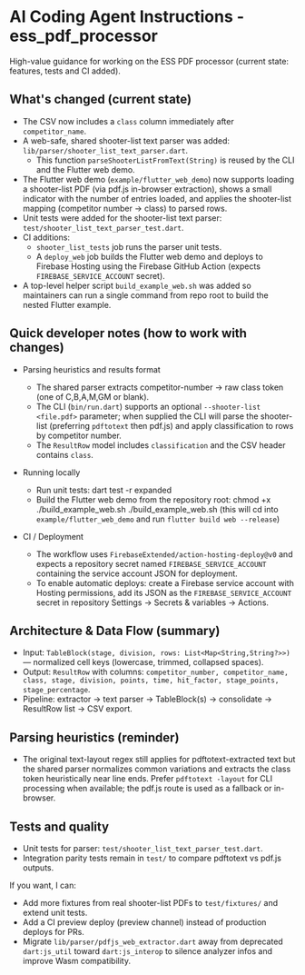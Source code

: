 # AI Coding Agent Instructions - ess_pdf_processor

High-value guidance for working on the ESS PDF processor (current state: features, tests and CI added).

## What's changed (current state)
- The CSV now includes a `class` column immediately after `competitor_name`.
- A web-safe, shared shooter-list text parser was added: `lib/parser/shooter_list_text_parser.dart`.
  - This function `parseShooterListFromText(String)` is reused by the CLI and the Flutter web demo.
- The Flutter web demo (`example/flutter_web_demo`) now supports loading a shooter-list PDF (via pdf.js in-browser extraction), shows a small indicator with the number of entries loaded, and applies the shooter-list mapping (competitor number → class) to parsed rows.
- Unit tests were added for the shooter-list text parser: `test/shooter_list_text_parser_test.dart`.
- CI additions:
  - `shooter_list_tests` job runs the parser unit tests.
  - A `deploy_web` job builds the Flutter web demo and deploys to Firebase Hosting using the Firebase GitHub Action (expects `FIREBASE_SERVICE_ACCOUNT` secret).
- A top-level helper script `build_example_web.sh` was added so maintainers can run a single command from repo root to build the nested Flutter example.

## Quick developer notes (how to work with changes)

- Parsing heuristics and results format
  - The shared parser extracts competitor-number → raw class token (one of C,B,A,M,GM or blank).
  - The CLI (`bin/run.dart`) supports an optional `--shooter-list <file.pdf>` parameter; when supplied the CLI will parse the shooter-list (preferring `pdftotext` then pdf.js) and apply classification to rows by competitor number.
  - The `ResultRow` model includes `classification` and the CSV header contains `class`.

- Running locally
  - Run unit tests:
    dart test -r expanded
  - Build the Flutter web demo from the repository root:
    chmod +x ./build_example_web.sh
    ./build_example_web.sh
    (this will cd into `example/flutter_web_demo` and run `flutter build web --release`)

- CI / Deployment
  - The workflow uses `FirebaseExtended/action-hosting-deploy@v0` and expects a repository secret named `FIREBASE_SERVICE_ACCOUNT` containing the service account JSON for deployment.
  - To enable automatic deploys: create a Firebase service account with Hosting permissions, add its JSON as the `FIREBASE_SERVICE_ACCOUNT` secret in repository Settings → Secrets & variables → Actions.

## Architecture & Data Flow (summary)
- Input: `TableBlock(stage, division, rows: List<Map<String,String?>>)` — normalized cell keys (lowercase, trimmed, collapsed spaces).
- Output: `ResultRow` with columns: `competitor_number, competitor_name, class, stage, division, points, time, hit_factor, stage_points, stage_percentage`.
- Pipeline: extractor → text parser → TableBlock(s) → consolidate → ResultRow list → CSV export.

## Parsing heuristics (reminder)
- The original text-layout regex still applies for pdftotext-extracted text but the shared parser normalizes common variations and extracts the class token heuristically near line ends. Prefer `pdftotext -layout` for CLI processing when available; the pdf.js route is used as a fallback or in-browser.

## Tests and quality
- Unit tests for parser: `test/shooter_list_text_parser_test.dart`.
- Integration parity tests remain in `test/` to compare pdftotext vs pdf.js outputs.

If you want, I can:
- Add more fixtures from real shooter-list PDFs to `test/fixtures/` and extend unit tests.
- Add a CI preview deploy (preview channel) instead of production deploys for PRs.
- Migrate `lib/parser/pdfjs_web_extractor.dart` away from deprecated `dart:js_util` toward `dart:js_interop` to silence analyzer infos and improve Wasm compatibility.
